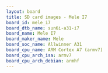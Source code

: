 ```yaml
---
layout: board
title: SD card images - Mele I7
board_id: mele_i7
board_dtb_name: sun6i-a31-i7
board_name: Mele I7
board_maker_name: Mele
board_soc_name: Allwinner A31
board_cpu_name: ARM Cortex A7 (armv7)
board_cpu_arch_isa: armv7
board_cpu_arch_debian: armhf
---
```

